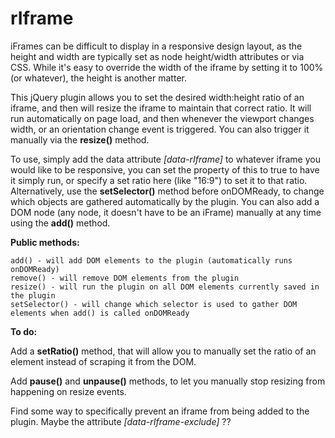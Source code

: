 rIframe
==============

iFrames can be difficult to display in a responsive design layout, as the height and width are typically set as node height/width attributes or via CSS. While it's easy to override the width of the iframe by setting it to 100% (or whatever), the height is another matter. 

This jQuery plugin allows you to set the desired width:height ratio of an iframe, and then will resize the iframe to maintain that correct ratio. It will run automatically on page load, and then whenever the viewport changes width, or an orientation change event is triggered. You can also trigger it manually via the <strong>resize()</strong> method. 

To use, simply add the data attribute <em>[data-rIframe]</em> to whatever iframe you would like to be responsive, you can set the property of this to true to have it simply run, or specify a set ratio here (like "16:9") to set it to that ratio. Alternatively, use the <strong>setSelector()</strong> method before onDOMReady, to change which objects are gathered automatically by the plugin. You can also add a DOM node (any node, it doesn't have to be an iFrame) manually at any time using the <strong>add()</strong> method. 

<strong>Public methods:</strong>

    add() - will add DOM elements to the plugin (automatically runs onDOMReady)
    remove() - will remove DOM elements from the plugin
    resize() - will run the plugin on all DOM elements currently saved in the plugin
    setSelector() - will change which selector is used to gather DOM elements when add() is called onDOMReady


<strong>To do:</strong>

Add a <strong>setRatio()</strong> method, that will allow you to manually set the ratio of an element instead of scraping it from the DOM. 

Add <strong>pause()</strong> and <strong>unpause()</strong> methods, to let you manually stop resizing from happening on resize events. 

Find some way to specifically prevent an iframe from being added to the plugin. Maybe the attribute <em> [data-rIframe-exclude]</em> ??

